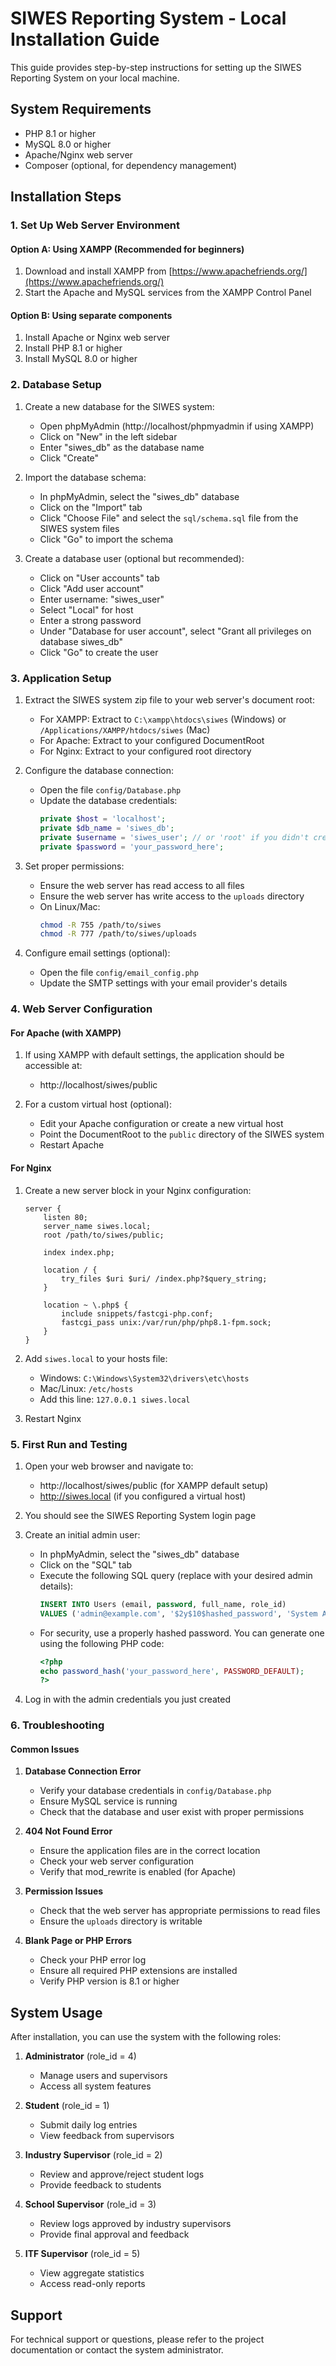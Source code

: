 # SIWES Reporting System - Local Installation Guide

This guide provides step-by-step instructions for setting up the SIWES Reporting System on your local machine.

## System Requirements

- PHP 8.1 or higher
- MySQL 8.0 or higher
- Apache/Nginx web server
- Composer (optional, for dependency management)

## Installation Steps

### 1. Set Up Web Server Environment

#### Option A: Using XAMPP (Recommended for beginners)

1. Download and install XAMPP from [https://www.apachefriends.org/](https://www.apachefriends.org/)
2. Start the Apache and MySQL services from the XAMPP Control Panel

#### Option B: Using separate components

1. Install Apache or Nginx web server
2. Install PHP 8.1 or higher
3. Install MySQL 8.0 or higher

### 2. Database Setup

1. Create a new database for the SIWES system:
   - Open phpMyAdmin (http://localhost/phpmyadmin if using XAMPP)
   - Click on "New" in the left sidebar
   - Enter "siwes_db" as the database name
   - Click "Create"

2. Import the database schema:
   - In phpMyAdmin, select the "siwes_db" database
   - Click on the "Import" tab
   - Click "Choose File" and select the `sql/schema.sql` file from the SIWES system files
   - Click "Go" to import the schema

3. Create a database user (optional but recommended):
   - Click on "User accounts" tab
   - Click "Add user account"
   - Enter username: "siwes_user"
   - Select "Local" for host
   - Enter a strong password
   - Under "Database for user account", select "Grant all privileges on database siwes_db"
   - Click "Go" to create the user

### 3. Application Setup

1. Extract the SIWES system zip file to your web server's document root:
   - For XAMPP: Extract to `C:\xampp\htdocs\siwes` (Windows) or `/Applications/XAMPP/htdocs/siwes` (Mac)
   - For Apache: Extract to your configured DocumentRoot
   - For Nginx: Extract to your configured root directory

2. Configure the database connection:
   - Open the file `config/Database.php`
   - Update the database credentials:
     ```php
     private $host = 'localhost';
     private $db_name = 'siwes_db';
     private $username = 'siwes_user'; // or 'root' if you didn't create a new user
     private $password = 'your_password_here';
     ```

3. Set proper permissions:
   - Ensure the web server has read access to all files
   - Ensure the web server has write access to the `uploads` directory
   - On Linux/Mac:
     ```bash
     chmod -R 755 /path/to/siwes
     chmod -R 777 /path/to/siwes/uploads
     ```

4. Configure email settings (optional):
   - Open the file `config/email_config.php`
   - Update the SMTP settings with your email provider's details

### 4. Web Server Configuration

#### For Apache (with XAMPP)

1. If using XAMPP with default settings, the application should be accessible at:
   - http://localhost/siwes/public

2. For a custom virtual host (optional):
   - Edit your Apache configuration or create a new virtual host
   - Point the DocumentRoot to the `public` directory of the SIWES system
   - Restart Apache

#### For Nginx

1. Create a new server block in your Nginx configuration:
   ```nginx
   server {
       listen 80;
       server_name siwes.local;
       root /path/to/siwes/public;
       
       index index.php;
       
       location / {
           try_files $uri $uri/ /index.php?$query_string;
       }
       
       location ~ \.php$ {
           include snippets/fastcgi-php.conf;
           fastcgi_pass unix:/var/run/php/php8.1-fpm.sock;
       }
   }
   ```

2. Add `siwes.local` to your hosts file:
   - Windows: `C:\Windows\System32\drivers\etc\hosts`
   - Mac/Linux: `/etc/hosts`
   - Add this line: `127.0.0.1 siwes.local`

3. Restart Nginx

### 5. First Run and Testing

1. Open your web browser and navigate to:
   - http://localhost/siwes/public (for XAMPP default setup)
   - http://siwes.local (if you configured a virtual host)

2. You should see the SIWES Reporting System login page

3. Create an initial admin user:
   - In phpMyAdmin, select the "siwes_db" database
   - Click on the "SQL" tab
   - Execute the following SQL query (replace with your desired admin details):
     ```sql
     INSERT INTO Users (email, password, full_name, role_id) 
     VALUES ('admin@example.com', '$2y$10$hashed_password', 'System Administrator', 4);
     ```
   - For security, use a properly hashed password. You can generate one using the following PHP code:
     ```php
     <?php
     echo password_hash('your_password_here', PASSWORD_DEFAULT);
     ?>
     ```

4. Log in with the admin credentials you just created

### 6. Troubleshooting

#### Common Issues

1. **Database Connection Error**
   - Verify your database credentials in `config/Database.php`
   - Ensure MySQL service is running
   - Check that the database and user exist with proper permissions

2. **404 Not Found Error**
   - Ensure the application files are in the correct location
   - Check your web server configuration
   - Verify that mod_rewrite is enabled (for Apache)

3. **Permission Issues**
   - Check that the web server has appropriate permissions to read files
   - Ensure the `uploads` directory is writable

4. **Blank Page or PHP Errors**
   - Check your PHP error log
   - Ensure all required PHP extensions are installed
   - Verify PHP version is 8.1 or higher

## System Usage

After installation, you can use the system with the following roles:

1. **Administrator** (role_id = 4)
   - Manage users and supervisors
   - Access all system features

2. **Student** (role_id = 1)
   - Submit daily log entries
   - View feedback from supervisors

3. **Industry Supervisor** (role_id = 2)
   - Review and approve/reject student logs
   - Provide feedback to students

4. **School Supervisor** (role_id = 3)
   - Review logs approved by industry supervisors
   - Provide final approval and feedback

5. **ITF Supervisor** (role_id = 5)
   - View aggregate statistics
   - Access read-only reports

## Support

For technical support or questions, please refer to the project documentation or contact the system administrator.
